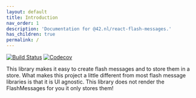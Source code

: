 ```yaml
---
layout: default
title: Introduction
nav_order: 1
description: 'Documentation for @42.nl/react-flash-messages.'
has_children: true
permalink: /
---
```


[![Build Status](https://travis-ci.org/42BV/react-flash-messages.svg?branch=master)](https://travis-ci.org/42BV/react-flash-messages)
[![Codecov](https://codecov.io/gh/42BV/react-flash-messages/branch/master/graph/badge.svg)](https://codecov.io/gh/42BV/react-flash-messages)

This library makes it easy to create flash messages and to store them in a store. What makes this project a little different from most flash message libraries is that it is UI agnostic. This library does not render the FlashMessages for you it only stores them!


